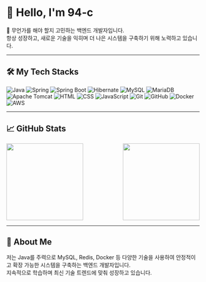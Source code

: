 # 👋 Hello, I'm 94-c

🔧 무언가를 해야 할지 고민하는 백엔드 개발자입니다.  
항상 성장하고, 새로운 기술을 익히며 더 나은 시스템을 구축하기 위해 노력하고 있습니다.

---

## 🛠 My Tech Stacks

![Java](https://img.shields.io/badge/Java-007396?style=flat-square&logo=java&logoColor=white)
![Spring](https://img.shields.io/badge/Spring-6DB33F?style=flat-square&logo=spring&logoColor=white)
![Spring Boot](https://img.shields.io/badge/SpringBoot-6DB33F?style=flat-square&logo=springboot&logoColor=white)
![Hibernate](https://img.shields.io/badge/Hibernate-59666C?style=flat-square&logo=hibernate&logoColor=white)
![MySQL](https://img.shields.io/badge/MySQL-4479A1?style=flat-square&logo=mysql&logoColor=white)
![MariaDB](https://img.shields.io/badge/MariaDB-003545?style=flat-square&logo=mariadb&logoColor=white)
![Apache Tomcat](https://img.shields.io/badge/ApacheTomcat-F8DC75?style=flat-square&logo=apachetomcat&logoColor=black)
![HTML](https://img.shields.io/badge/HTML-E34F26?style=flat-square&logo=html5&logoColor=white)
![CSS](https://img.shields.io/badge/CSS-1572B6?style=flat-square&logo=css3&logoColor=white)
![JavaScript](https://img.shields.io/badge/JavaScript-F7DF1E?style=flat-square&logo=javascript&logoColor=black)
![Git](https://img.shields.io/badge/Git-F05032?style=flat-square&logo=git&logoColor=white)
![GitHub](https://img.shields.io/badge/GitHub-181717?style=flat-square&logo=github&logoColor=white)
![Docker](https://img.shields.io/badge/Docker-2496ED?style=flat-square&logo=docker&logoColor=white)
![AWS](https://img.shields.io/badge/AWS-232F3E?style=flat-square&logo=amazonaws&logoColor=white)

---

## 📈 GitHub Stats

<div style="display: flex; flex-direction: row; justify-content: space-between;">
  <img src="https://github-readme-stats.vercel.app/api/top-langs/?username=94-c&show_icons=true&layout=compact&theme=radical" style="height: 200px;" />
  <img src="https://github-readme-stats.vercel.app/api?username=94-c&show_icons=true&theme=radical" style="height: 200px;" />
</div>

---

## 🚀 About Me

저는 Java를 주력으로 MySQL, Redis, Docker 등 다양한 기술을 사용하여 안정적이고 확장 가능한 시스템을 구축하는 백엔드 개발자입니다.  
지속적으로 학습하며 최신 기술 트렌드에 맞춰 성장하고 있습니다.
